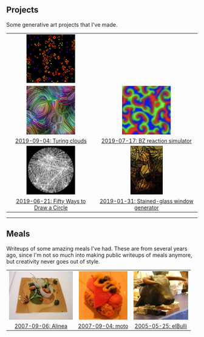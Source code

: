 <link href="main.css" rel="stylesheet">

## Projects

Some generative art projects that I've made.

| | |
|:---:|:---:|
| [![](projects/life/icon.png)](projects/life/) |
| [![](projects/turing-clouds/icon.png)](projects/turing-clouds/) | [![](projects/bz/icon.png)](projects/bz/) |
| [2019-09-04: Turing clouds](projects/turing-clouds/) | [2019-07-17: BZ reaction simulator](projects/bz/) |
| [![](projects/50-circles/icon.png)](projects/50-circles/) | [![](projects/glass/icon.png)](projects/glass/) |
| [2019-06-21: Fifty Ways to Draw a Circle](projects/50-circles/) | [2019-01-31: Stained-glass window generator](projects/glass/) |

---

## Meals

Writeups of some amazing meals I've had. These are from several years ago,
since I'm not so much into making public writeups of meals anymore, but
creativity never goes out of style.

| | | |
|:---:|:---:|:---:|
| [![](meals/alinea/icon.jpg)](meals/alinea/) | [![](meals/moto/icon.jpg)](meals/moto/) | [![](meals/elbulli/icon.jpg)](meals/elbulli/) |
| [2007-09-06: Alinea](meals/alinea/) | [2007-09-04: moto](meals/moto/) | [2005-05-25: elBulli](meals/elbulli/) |

